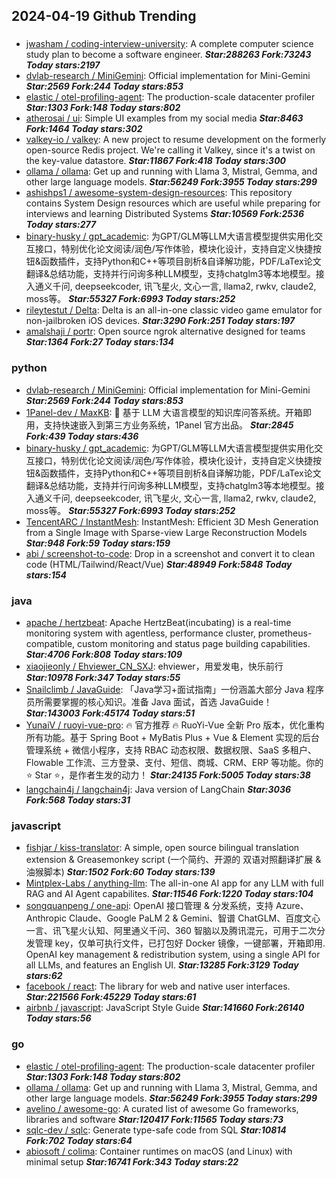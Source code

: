 ## 2024-04-19 Github Trending

### 
* [jwasham / coding-interview-university](https://github.com/jwasham/coding-interview-university): A complete computer science study plan to become a software engineer. ***Star:288263 Fork:73243 Today stars:2197***
* [dvlab-research / MiniGemini](https://github.com/dvlab-research/MiniGemini): Official implementation for Mini-Gemini ***Star:2569 Fork:244 Today stars:853***
* [elastic / otel-profiling-agent](https://github.com/elastic/otel-profiling-agent): The production-scale datacenter profiler ***Star:1303 Fork:148 Today stars:802***
* [atherosai / ui](https://github.com/atherosai/ui): Simple UI examples from my social media ***Star:8463 Fork:1464 Today stars:302***
* [valkey-io / valkey](https://github.com/valkey-io/valkey): A new project to resume development on the formerly open-source Redis project. We're calling it Valkey, since it's a twist on the key-value datastore. ***Star:11867 Fork:418 Today stars:300***
* [ollama / ollama](https://github.com/ollama/ollama): Get up and running with Llama 3, Mistral, Gemma, and other large language models. ***Star:56249 Fork:3955 Today stars:299***
* [ashishps1 / awesome-system-design-resources](https://github.com/ashishps1/awesome-system-design-resources): This repository contains System Design resources which are useful while preparing for interviews and learning Distributed Systems ***Star:10569 Fork:2536 Today stars:277***
* [binary-husky / gpt_academic](https://github.com/binary-husky/gpt_academic): 为GPT/GLM等LLM大语言模型提供实用化交互接口，特别优化论文阅读/润色/写作体验，模块化设计，支持自定义快捷按钮&函数插件，支持Python和C++等项目剖析&自译解功能，PDF/LaTex论文翻译&总结功能，支持并行问询多种LLM模型，支持chatglm3等本地模型。接入通义千问, deepseekcoder, 讯飞星火, 文心一言, llama2, rwkv, claude2, moss等。 ***Star:55327 Fork:6993 Today stars:252***
* [rileytestut / Delta](https://github.com/rileytestut/Delta): Delta is an all-in-one classic video game emulator for non-jailbroken iOS devices. ***Star:3290 Fork:251 Today stars:197***
* [amalshaji / portr](https://github.com/amalshaji/portr): Open source ngrok alternative designed for teams ***Star:1364 Fork:27 Today stars:134***

### python
* [dvlab-research / MiniGemini](https://github.com/dvlab-research/MiniGemini): Official implementation for Mini-Gemini ***Star:2569 Fork:244 Today stars:853***
* [1Panel-dev / MaxKB](https://github.com/1Panel-dev/MaxKB): 💬 基于 LLM 大语言模型的知识库问答系统。开箱即用，支持快速嵌入到第三方业务系统，1Panel 官方出品。 ***Star:2845 Fork:439 Today stars:436***
* [binary-husky / gpt_academic](https://github.com/binary-husky/gpt_academic): 为GPT/GLM等LLM大语言模型提供实用化交互接口，特别优化论文阅读/润色/写作体验，模块化设计，支持自定义快捷按钮&函数插件，支持Python和C++等项目剖析&自译解功能，PDF/LaTex论文翻译&总结功能，支持并行问询多种LLM模型，支持chatglm3等本地模型。接入通义千问, deepseekcoder, 讯飞星火, 文心一言, llama2, rwkv, claude2, moss等。 ***Star:55327 Fork:6993 Today stars:252***
* [TencentARC / InstantMesh](https://github.com/TencentARC/InstantMesh): InstantMesh: Efficient 3D Mesh Generation from a Single Image with Sparse-view Large Reconstruction Models ***Star:948 Fork:59 Today stars:159***
* [abi / screenshot-to-code](https://github.com/abi/screenshot-to-code): Drop in a screenshot and convert it to clean code (HTML/Tailwind/React/Vue) ***Star:48949 Fork:5848 Today stars:154***

### java
* [apache / hertzbeat](https://github.com/apache/hertzbeat): Apache HertzBeat(incubating) is a real-time monitoring system with agentless, performance cluster, prometheus-compatible, custom monitoring and status page building capabilities. ***Star:4706 Fork:808 Today stars:109***
* [xiaojieonly / Ehviewer_CN_SXJ](https://github.com/xiaojieonly/Ehviewer_CN_SXJ): ehviewer，用爱发电，快乐前行 ***Star:10978 Fork:347 Today stars:55***
* [Snailclimb / JavaGuide](https://github.com/Snailclimb/JavaGuide): 「Java学习+面试指南」一份涵盖大部分 Java 程序员所需要掌握的核心知识。准备 Java 面试，首选 JavaGuide！ ***Star:143003 Fork:45174 Today stars:51***
* [YunaiV / ruoyi-vue-pro](https://github.com/YunaiV/ruoyi-vue-pro): 🔥 官方推荐 🔥 RuoYi-Vue 全新 Pro 版本，优化重构所有功能。基于 Spring Boot + MyBatis Plus + Vue & Element 实现的后台管理系统 + 微信小程序，支持 RBAC 动态权限、数据权限、SaaS 多租户、Flowable 工作流、三方登录、支付、短信、商城、CRM、ERP 等功能。你的 ⭐️ Star ⭐️，是作者生发的动力！ ***Star:24135 Fork:5005 Today stars:38***
* [langchain4j / langchain4j](https://github.com/langchain4j/langchain4j): Java version of LangChain ***Star:3036 Fork:568 Today stars:31***

### javascript
* [fishjar / kiss-translator](https://github.com/fishjar/kiss-translator): A simple, open source bilingual translation extension & Greasemonkey script (一个简约、开源的 双语对照翻译扩展 & 油猴脚本) ***Star:1502 Fork:60 Today stars:139***
* [Mintplex-Labs / anything-llm](https://github.com/Mintplex-Labs/anything-llm): The all-in-one AI app for any LLM with full RAG and AI Agent capabilites. ***Star:11546 Fork:1220 Today stars:104***
* [songquanpeng / one-api](https://github.com/songquanpeng/one-api): OpenAI 接口管理 & 分发系统，支持 Azure、Anthropic Claude、Google PaLM 2 & Gemini、智谱 ChatGLM、百度文心一言、讯飞星火认知、阿里通义千问、360 智脑以及腾讯混元，可用于二次分发管理 key，仅单可执行文件，已打包好 Docker 镜像，一键部署，开箱即用. OpenAI key management & redistribution system, using a single API for all LLMs, and features an English UI. ***Star:13285 Fork:3129 Today stars:62***
* [facebook / react](https://github.com/facebook/react): The library for web and native user interfaces. ***Star:221566 Fork:45229 Today stars:61***
* [airbnb / javascript](https://github.com/airbnb/javascript): JavaScript Style Guide ***Star:141660 Fork:26140 Today stars:56***

### go
* [elastic / otel-profiling-agent](https://github.com/elastic/otel-profiling-agent): The production-scale datacenter profiler ***Star:1303 Fork:148 Today stars:802***
* [ollama / ollama](https://github.com/ollama/ollama): Get up and running with Llama 3, Mistral, Gemma, and other large language models. ***Star:56249 Fork:3955 Today stars:299***
* [avelino / awesome-go](https://github.com/avelino/awesome-go): A curated list of awesome Go frameworks, libraries and software ***Star:120417 Fork:11565 Today stars:73***
* [sqlc-dev / sqlc](https://github.com/sqlc-dev/sqlc): Generate type-safe code from SQL ***Star:10814 Fork:702 Today stars:64***
* [abiosoft / colima](https://github.com/abiosoft/colima): Container runtimes on macOS (and Linux) with minimal setup ***Star:16741 Fork:343 Today stars:22***
